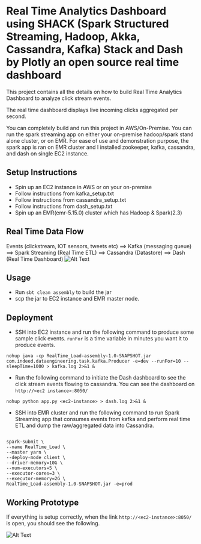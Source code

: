 # Real Time Analytics Dashboard using SHACK (Spark Structured Streaming, Hadoop, Akka, Cassandra, Kafka) Stack and Dash by Plotly an open source real time dashboard

This project contains all the details on how to build Real Time Analytics Dashboard to analyze click stream events.

The real time dashboard displays live incoming clicks aggregated per second.

You can completely build and run this project in AWS/On-Premise. You can run the spark streaming app on either your 
on-premise hadoop/spark stand alone cluster, or on EMR. For ease of use and demonstration purpose, the spark app is 
ran on EMR cluster and I installed zookeeper, kafka, cassandra, and dash on single EC2 instance.

## Setup Instructions

* Spin up an EC2 instance in AWS or on your on-premise
* Follow instructions from kafka_setup.txt
* Follow instructions from cassandra_setup.txt
* Follow instructions from dash_setup.txt
* Spin up an EMR(emr-5.15.0) cluster which has Hadoop & Spark(2.3)


## Real Time Data Flow
Events (clickstream, IOT sensors, tweets etc) ==> Kafka (messaging queue) ==> Spark Streaming (Real Time ETL) ==> Cassandra (Datastore) ==> Dash (Real Time Dashboard)
![Alt Text](https://github.com/aguyyala/real-time-analytics-dashboard/blob/master/real-time-architecture.png)


## Usage

* Run `sbt clean assembly` to build the jar
* scp the jar to EC2 instance and EMR master node.


## Deployment

* SSH into EC2 instance and run the following command to produce some sample click events. `runFor` is a time variable 
in minutes you want it to produce events. 

`nohup java -cp RealTime_Load-assembly-1.0-SNAPSHOT.jar com.indeed.dataengineering.task.kafka.Producer -e=dev --runFor=10 --sleepTime=1000 > kafka.log 2>&1 &`

* Run the following command to initiate the Dash dashboard to see the click stream events flowing to cassandra. You can see
the dashboard on `http://<ec2 instance>:8050/`

`nohup python app.py <ec2-instance> > dash.log 2>&1 &`

* SSH into EMR cluster and run the following command to run Spark Streaming app that consumes events from kafka and perform
real time ETL and dump the raw/aggregated data into Cassandra.

```

spark-submit \
--name RealTime_Load \
--master yarn \
--deploy-mode client \
--driver-memory=10G \
--num-executors=5 \
--executor-cores=3 \
--executor-memory=2G \
RealTime_Load-assembly-1.0-SNAPSHOT.jar -e=prod
```


## Working Prototype

If everything is setup correctly, when the link `http://<ec2-instance>:8050/` is open, you should see the following.

![Alt Text](https://github.com/aguyyala/real-time-analytics-dashboard/blob/master/Live_Click_Count.gif)